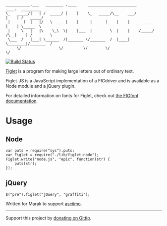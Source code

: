 	___________.___   ________ .____     ______________________              ____.  _________
	\_   _____/|   | /  _____/ |    |    \_   _____/\__    ___/             |    | /   _____/
	 |    __)  |   |/   \  ___ |    |     |    __)_   |    |     ______     |    | \_____  \ 
	 |     \   |   |\    \_\  \|    |___  |        \  |    |    /_____/ /\__|    | /        \
	 \___  /   |___| \______  /|_______ \/_______  /  |____|            \________|/_______  /
	     \/                 \/         \/        \/                                       \/ 

[![Build Status](https://travis-ci.org/olizilla/figlet-js.png?branch=master)](https://travis-ci.org/olizilla/figlet-js)

[Figlet](http://www.figlet.org/) is a program for making large letters out of ordinary text.

Figlet-JS is a JavaScript implementation of a FIGdriver and is available as a Node module and a jQuery plugin.

For detailed information on fonts for Figlet, check out [the FIGfont documentation](http://www.jave.de/figlet/figfont.html).

Usage
=====

Node
----

	var puts = require("sys").puts;
	var Figlet = require("./lib/figlet-node");
	Figlet.write("node.js", "epic", function(str) {
		puts(str);
	});

jQuery
------

	$("pre").figlet("jQuery", "graffiti");

Written for Marak to support [asciimo](http://github.com/marak/asciimo).

---

Support this project by [donating on Gittip](https://www.gittip.com/scottgonzalez/).
